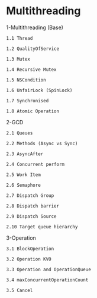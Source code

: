 # Multithreading

1-Multithreading (Base)

	1.1 Thread
  
	1.2 QualityOfService
  
	1.3 Mutex
  
	1.4 Recursive Mutex
  
	1.5 NSCondition
  
	1.6 UnfairLock (SpinLock)
  
	1.7 Synchronised
  
	1.8 Atomic Operation

2-GCD

	2.1 Queues
  
	2.2 Methods (Async vs Sync)
  
	2.3 AsyncAfter
  
	2.4 Concurrent perform
  
	2.5 Work Item
  
	2.6 Semaphore
  
	2.7 Dispatch Group
  
	2.8 Dispatch barrier
  
	2.9 Dispatch Source
  
	2.10 Target queue hierarchy

3-Operation

	3.1 BlockOperation
  
	3.2 Operation KVO
  
	3.3 Operation and OperationQueue
  
	3.4 maxConcurrentOperationCount
  
	3.5 Cancel
  
